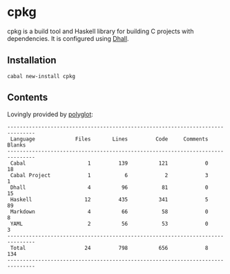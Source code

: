 # cpkg

cpkg is a build tool and Haskell library for building C projects with
dependencies. It is configured using
[Dhall](http://github.com/dhall-lang/dhall-haskell).

## Installation

```
cabal new-install cpkg
```

## Contents

Lovingly provided by [polyglot](https://github.com/vmchale/polyglot):

```
-------------------------------------------------------------------------------
 Language             Files       Lines         Code     Comments       Blanks
-------------------------------------------------------------------------------
 Cabal                    1         139          121            0           18
 Cabal Project            1           6            2            3            1
 Dhall                    4          96           81            0           15
 Haskell                 12         435          341            5           89
 Markdown                 4          66           58            0            8
 YAML                     2          56           53            0            3
-------------------------------------------------------------------------------
 Total                   24         798          656            8          134
-------------------------------------------------------------------------------
```
